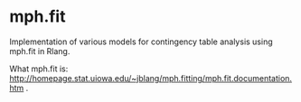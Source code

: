 # mph.fit

Implementation of various models for contingency table analysis using mph.fit in Rlang.

What mph.fit is: http://homepage.stat.uiowa.edu/~jblang/mph.fitting/mph.fit.documentation.htm .
